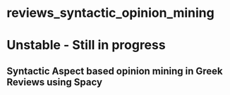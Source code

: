 # reviews_syntactic_opinion_mining

# Unstable - Still in progress

## Syntactic Aspect based opinion mining in Greek Reviews using Spacy

